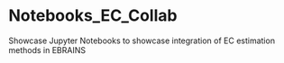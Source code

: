 # Notebooks_EC_Collab
 Showcase Jupyter Notebooks to showcase integration of EC estimation methods in EBRAINS
